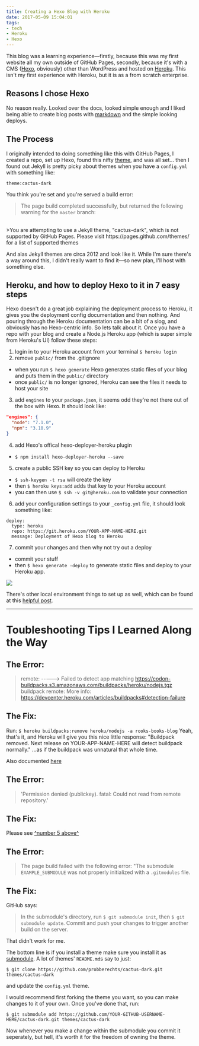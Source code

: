 ```yaml
---
title: Creating a Hexo Blog with Heroku
date: 2017-05-09 15:04:01
tags:
- tech
- Heroku
- Hexo
---
```


This blog was a learning experience––firstly, because this was my first website all my own outside of GitHub Pages, secondly, because it's with a CMS ([Hexo](hexo.io), obviously) other than WordPress and hosted on [Heroku](heroku.com). This isn't my first experience with Heroku, but it is as a from scratch enterprise.

## Reasons I chose Hexo

No reason really. Looked over the docs, looked simple enough and I liked being able to create blog posts with [markdown](https://en.wikipedia.org/wiki/Markdown) and the simple looking deploys.

## The Process

I originally intended to doing something like this with GitHub Pages, I created a repo, set up Hexo, found this nifty [theme](https://github.com/probberechts/cactus-dark), and was all set... then I found out Jekyll is pretty picky about themes when you have a `config.yml` with something like:
```
theme:cactus-dark
```
You think you're set and you're served a build error:
>The page build completed successfully, but returned the following warning for the `master` branch:
<br />
>You are attempting to use a Jekyll theme, "cactus-dark", which is not supported by GitHub Pages. Please visit https://pages.github.com/themes/ for a list of supported themes

And alas Jekyll themes are circa 2012 and look like it. While I'm sure there's a way around this, I didn't really want to find it––so new plan, I'll host with something else.

## Heroku, and how to deploy Hexo to it in 7 easy steps

Hexo doesn't do a great job explaining the deployment process to Heroku, it gives you the deployment config documentation and then nothing. And pouring through the Heroku documentation can be a bit of a slog, and obviously has no Hexo-centric info. So lets talk about it. Once you have a repo with your blog and create a Node.js Heroku app (which is super simple from Heroku's UI) follow these steps:
1. login in to your Heroku account from your terminal `$ heroku login`
2. remove `public/` from the .gitignore
  + when you run `$ hexo generate` Hexo generates static files of your blog and puts them in the `public/` directory
  + once `public/` is no longer ignored, Heroku can see the files it needs to host your site
3. add `engines` to your `package.json`, it seems odd they're not there out of the box with Hexo. It should look like:
```json
"engines": {
  "node": "7.1.0",
  "npm": "3.10.9"
}
```
4. add Hexo's offical hexo-deployer-heroku plugin
  + `$ npm install hexo-deployer-heroku --save`
5. <span id="number5"></span>create a public SSH key so you can deploy to Heroku
  + `$ ssh-keygen -t rsa` will create the key
  + then `$ heroku keys:add` adds that key to your Heroku account
  + you can then use `$ ssh -v git@heroku.com` to validate your connection
6. add your configuration settings to your `_config.yml` file, it should look something like:
```
deploy:
  type: heroku
  repo: https://git.heroku.com/YOUR-APP-NAME-HERE.git
  message: Deployment of Hexo blog to Heroku
```
7. commit your changes and then why not try out a deploy
  + commit your stuff
  + then `$ hexo generate -deploy` to generate static files and deploy to your Heroku app.

![](/images/brad-dance2.gif)

There's other local environment things to set up as well, which can be found at this [helpful post](http://www.graymatterdeveloper.com/2016/01/05/setting-up/).

***

# Toubleshooting Tips I Learned Along the Way
## The Error:
>remote: -----> Failed to detect app matching https://codon-buildpacks.s3.amazonaws.com/buildpacks/heroku/nodejs.tgz buildpack
remote:        More info: https://devcenter.heroku.com/articles/buildpacks#detection-failure

## The Fix:
Run:
`$ heroku buildpacks:remove heroku/nodejs -a rooks-books-blog`
Yeah, that's it, and Heroku will give you this nice little response:
"Buildpack removed. Next release on YOUR-APP-NAME-HERE will detect buildpack normally." ...as if the buildpack was unnatural that whole time.

Also documented [here](https://github.com/hexojs/hexo-deployer-heroku/issues/2)
<br />
## The Error:
>'Permission denied (publickey). fatal: Could not read from remote repository.'

## The Fix:
Please see [^number 5 above^](#number5)
<br />
## The Error:
>The page build failed with the following error:
"The submodule `EXAMPLE_SUBMODULE` was not properly initialized with a `.gitmodules` file.

## The Fix:
GitHub says:
>In the submodule's directory, run `$ git submodule init`, then `$ git submodule update`.
Commit and push your changes to trigger another build on the server.

That didn't work for me.

The bottom line is if you install a theme make sure you install it as [submodule](https://git-scm.com/book/en/v2/Git-Tools-Submodules). A lot of themes' `README.md`s say to just:
```
$ git clone https://github.com/probberechts/cactus-dark.git themes/cactus-dark
```
and update the `config.yml` theme.

I would recommend first forking the theme you want, so you can make changes to it of your own. Once you've done that, run:
```
$ git submodule add https://github.com/YOUR-GITHUB-USERNAME-HERE/cactus-dark.git themes/cactus-dark
```
Now whenever you make a change within the submodule you commit it seperately, but hell, it's worth it for the freedom of owning the theme.
